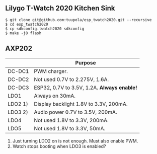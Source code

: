 ## Lilygo T-Watch 2020 Kitchen Sink

```
$ git clone git@github.com:tuupola/esp_twatch2020.git --recursive
$ cd esp_twatch2020
$ cp sdkconfig.twatch2020 sdkconfig
$ make -j8 flash
```

## AXP202

|         | Purpose |
| ------- | ------- |
| DC-DC1  | PWM charger.|
| DC-DC2  | Not used 0.7V to 2.275V, 1.6A.|
| DC-DC3  | ESP32, 0.7V to 3.5V, 1.2A. **Always enable!** |
| LDO1    | Always on 30mA. |
| LDO2 1) | Display backlight 1.8V to 3.3V, 200mA. |
| LDO3 2) | Audio power 0.7V to 3.5V, 200mA. |
| LDO4    | Not used 1.8V to 3.3V, 200mA. |
| LDO5    | Not used 1.8V to 3.3V, 50mA. |

1) Just turning LDO2 on is not enough. Must also enable PWM.
2) Watch stops booting when LDO3 is enabled?
